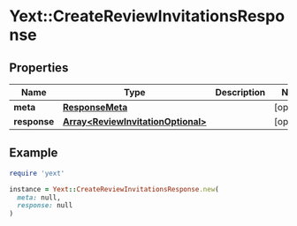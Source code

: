 # Yext::CreateReviewInvitationsResponse

## Properties

| Name | Type | Description | Notes |
| ---- | ---- | ----------- | ----- |
| **meta** | [**ResponseMeta**](ResponseMeta.md) |  | [optional] |
| **response** | [**Array&lt;ReviewInvitationOptional&gt;**](ReviewInvitationOptional.md) |  | [optional] |

## Example

```ruby
require 'yext'

instance = Yext::CreateReviewInvitationsResponse.new(
  meta: null,
  response: null
)
```

